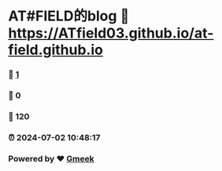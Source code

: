 # AT#FIELD的blog :link: https://ATfield03.github.io/at-field.github.io 
### :page_facing_up: [1](https://ATfield03.github.io/at-field.github.io/tag.html) 
### :speech_balloon: 0 
### :hibiscus: 120 
### :alarm_clock: 2024-07-02 10:48:17 
### Powered by :heart: [Gmeek](https://github.com/Meekdai/Gmeek)
